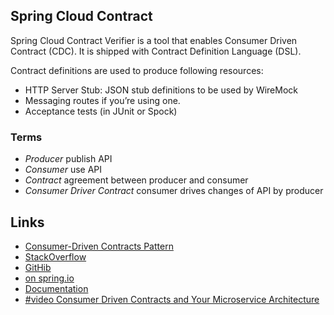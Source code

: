 ## Spring Cloud Contract
Spring Cloud Contract Verifier is a tool that enables Consumer Driven Contract (CDC).
It is shipped with Contract Definition Language (DSL).

Contract definitions are used to produce following resources:
- HTTP Server Stub: JSON stub definitions to be used by WireMock
- Messaging routes if you’re using one.
- Acceptance tests (in JUnit or Spock)

### Terms
- _Producer_ publish API
- _Consumer_ use API
- _Contract_ agreement between producer and consumer
- _Consumer Driver Contract_ consumer drives changes of API by producer


## Links
- [Consumer-Driven Contracts Pattern](http://martinfowler.com/articles/consumerDrivenContracts.html)
- [StackOverflow](http://stackoverflow.com/questions/tagged/spring-cloud)
- [GitHib](https://github.com/spring-cloud/spring-cloud-contract)
- [on spring.io](https://cloud.spring.io/spring-cloud-contract/)
- [Documentation](https://cloud.spring.io/spring-cloud-contract/spring-cloud-contract.html)
- [#video Consumer Driven Contracts and Your Microservice Architecture](https://www.youtube.com/watch?v=4fJiz0woxAc)
